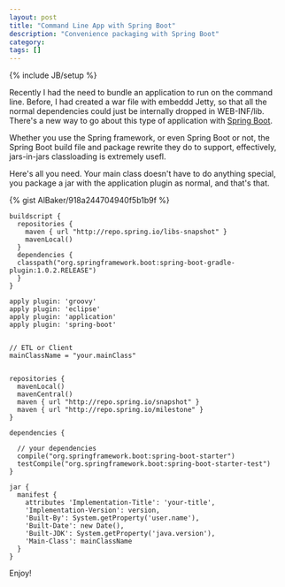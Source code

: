```yaml
---
layout: post
title: "Command Line App with Spring Boot"
description: "Convenience packaging with Spring Boot"
category:
tags: []
---
```

{% include JB/setup %}

Recently I had the need to bundle an application to run on the command line.  Before, I had created a war file with embeddd Jetty, so that all the normal dependencies could just be internally dropped in WEB-INF/lib.  There's a new way to go about this type of application with [Spring Boot](http://projects.spring.io/spring-boot/).

Whether you use the Spring framework, or even Spring Boot or not, the Spring Boot build file and package rewrite they do to support, effectively, jars-in-jars classloading is extremely usefl.

Here's all you need.  Your main class doesn't have to do anything special, you package a jar with the application plugin as normal, and that's that.

{% gist AlBaker/918a244704940f5b1b9f %}


```
buildscript {
  repositories {
    maven { url "http://repo.spring.io/libs-snapshot" }
    mavenLocal()
  }
  dependencies {
  classpath("org.springframework.boot:spring-boot-gradle-plugin:1.0.2.RELEASE")
  }
}

apply plugin: 'groovy'
apply plugin: 'eclipse'
apply plugin: 'application'
apply plugin: 'spring-boot'


// ETL or Client
mainClassName = "your.mainClass"


repositories {
  mavenLocal()
  mavenCentral()
  maven { url "http://repo.spring.io/snapshot" }
  maven { url "http://repo.spring.io/milestone" }
}

dependencies {

  // your dependencies
  compile("org.springframework.boot:spring-boot-starter")
  testCompile("org.springframework.boot:spring-boot-starter-test")
}

jar {
  manifest {
    attributes 'Implementation-Title': 'your-title',
    'Implementation-Version': version,
    'Built-By': System.getProperty('user.name'),
    'Built-Date': new Date(),
    'Built-JDK': System.getProperty('java.version'),
    'Main-Class': mainClassName
  }
}

```


Enjoy!

